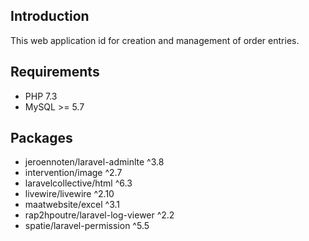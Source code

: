 ## Introduction

This web application id for creation and management of order entries.

## Requirements

- PHP 7.3
- MySQL >= 5.7

## Packages
-   jeroennoten/laravel-adminlte ^3.8
-   intervention/image ^2.7
-   laravelcollective/html ^6.3
-   livewire/livewire ^2.10
-   maatwebsite/excel ^3.1
-   rap2hpoutre/laravel-log-viewer ^2.2
-   spatie/laravel-permission ^5.5
